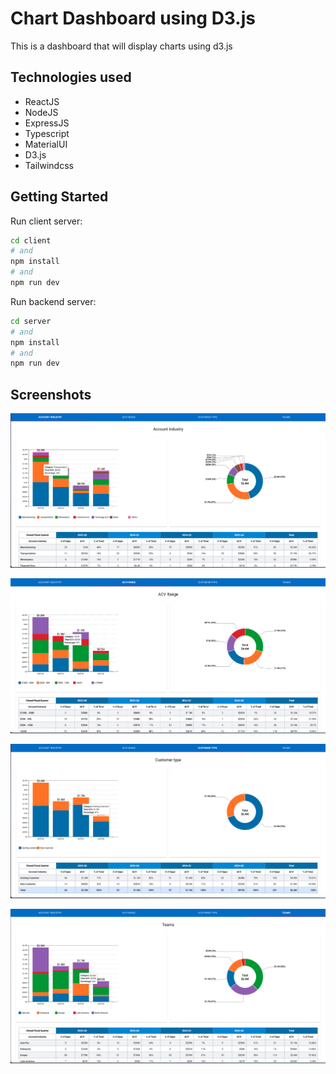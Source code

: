 # Chart Dashboard using D3.js

This is a dashboard that will display charts using d3.js

## Technologies used

- ReactJS
- NodeJS
- ExpressJS
- Typescript
- MaterialUI
- D3.js
- Tailwindcss

## Getting Started

Run client server:

```bash
cd client
# and
npm install
# and
npm run dev
```

Run backend server:

```bash
cd server
# and
npm install
# and
npm run dev
```

## Screenshots

![Alt text](/screenshots/account-industry.png?raw=true "Account Industry Image")

![Alt text](/screenshots/acv-range.png?raw=true "Acv Range Image")

![Alt text](/screenshots/customer-type.png?raw=true "Customer Type Image")

![Alt text](/screenshots/teams.png?raw=true "Teams Image")
